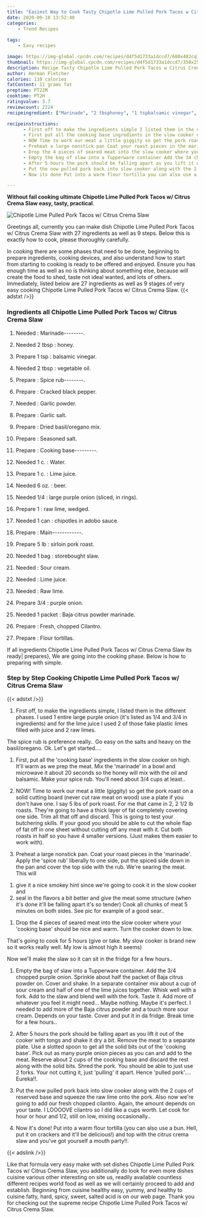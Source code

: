 ```yaml
---
title: "Easiest Way to Cook Tasty Chipotle Lime Pulled Pork Tacos w Citrus Crema Slaw"
date: 2020-09-18 13:52:40
categories:
    - Trend Recipes
    
tags:
    - Easy recipes

image: https://img-global.cpcdn.com/recipes/d4f5d1733a1dccd7/680x482cq70/chipotle-lime-pulled-pork-tacos-w-citrus-crema-slaw-recipe-main-photo.jpg
thumbnail: https://img-global.cpcdn.com/recipes/d4f5d1733a1dccd7/350x250cq70/chipotle-lime-pulled-pork-tacos-w-citrus-crema-slaw-recipe-main-photo.jpg
description: Recipe Tasty Chipotle Lime Pulled Pork Tacos w Citrus Crema Slaw with 27 ingredients and 9 stages of easy cooking.
author: Herman Fletcher
calories: 110 calories
fatContent: 11 grams fat
preptime: PT22M
cooktime: PT2H
ratingvalue: 3.7
reviewcount: 2224
recipeingredient: ["Marinade", "2 tbsphoney", "1 tspbalsamic vinegar", "2 tbspvegetable oil", "Spice rub", "Cracked black pepper", "Garlic powder", "Garlic salt", "Dried basiloregano mix", "Seasoned salt", "Cooking base", "1 c.Water", "1 c.Lime juice", "6 oz.beer", "1/4large purple onion sliced in rings", "1raw lime wedged", "1 canchipotles in adobo sauce", "Main", "5 lbsirloin pork roast", "1 bagstorebought slaw", "Sour cream", "Lime juice", "Raw lime", "3/4purple onion", "1 packetBaja citrus powder marinade", "Fresh chopped Cilantro", "Flour tortillas"]

recipeinstructions: 
      - First off to make the ingredients simple I listed them in the different phases I used 1 entire large purple onion its listed as 14 and 34 in ingredients and for the lime juice I used 2 of those fake plastic limes filled with juice and 2 raw limes The spice rub is preference really Go easy on the salts and heavy on the basiloregano Ok Lets get started 
      - First put all the cooking base ingredients in the slow cooker on high Itll warm as we prep the meatMix the marinade in a bowl and microwave it about 20 seconds so the honey will mix with the oil and balsamic Make your spice rub Youll need about 34 cups at least 
      - NOW Time to work our meat a little giggity so get the pork roast on a solid cutting board never cut raw meat on wood use a plate if you dont have oneI say 5 lbs of pork roast For me that came in 2 2 12 lb roasts Theyre going to have a thick layer of fat completely covering one side Trim all that off and discard This is going to test your butchering skills If your good you should be able to cut the whole flap of fat off in one sheet without cutting off any meat with itCut both roasts in half so you have 4 smaller versions Just makes them easier to work with 
      - Preheat a large nonstick pan Coat your roast pieces in the marinade Apply the spice rub liberally to one side put the spiced side down in the pan and cover the top side with the rub Were searing the meat This will 1 give it a nice smokey hint since were going to cook it in the slow cooker and 2 seal in the flavors a bit better and give the meat some structure when its done itll be falling apart its so tenderCook all chunks of meat 5 minutes on both sides See pic for example of a good sear 
      - Drop the 4 pieces of seared meat into the slow cooker where your cooking base should be nice and warm Turn the cooker down to lowThats going to cook for 5 hours give or take My slow cooker is brand new so it works really well My low is almost high it seemsNow well make the slaw so it can sit in the fridge for a few hours 
      - Empty the bag of slaw into a Tupperware container Add the 34 chopped purple onion Sprinkle about half the packet of Baja citrus powder on Cover and shake In a separate container mix about a cup of sour cream and half of one of the lime juices together Whisk well with a fork Add to the slaw and blend well with the fork Taste it Add more of whatever you feel it might need Maybe nothing Maybe its perfect I needed to add more of the Baja citrus powder and a touch more sour cream Depends on your tasteCover and put it in da fridge Break time for a few hours 
      - After 5 hours the pork should be falling apart as you lift it out of the cooker with tongs and shake it dry a bit Remove the meat to a separate plateUse a slotted spoon to get all the solid bits out of the cooking base Pick out as many purple onion pieces as you can and add to the meat Reserve about 2 cups of the cooking base and discard the rest along with the solid bitsShred the pork You should be able to just use 2 forks Your not cutting it just pulling it apart Hence pulled pork Eureka 
      - Put the now pulled pork back into slow cooker along with the 2 cups of reserved base and squeeze the raw lime onto the pork Also now were going to add our fresh chopped cilantro Again the amount depends on your taste I LOOOOVE cilantro so I did like a cups worthLet cook for hour or hour and 12 still on low mixing occasionally 
      - Now its done Put into a warm flour tortilla you can also use a bun Hell put it on crackers and itll be delicious and top with the citrus crema slaw and youve got yourself a mouth party

---
```




**Without fail cooking ultimate Chipotle Lime Pulled Pork Tacos w/ Citrus Crema Slaw easy, tasty, practical**. 


![Chipotle Lime Pulled Pork Tacos w/ Citrus Crema Slaw](https://img-global.cpcdn.com/recipes/d4f5d1733a1dccd7/680x482cq70/chipotle-lime-pulled-pork-tacos-w-citrus-crema-slaw-recipe-main-photo.jpg "Chipotle Lime Pulled Pork Tacos w/ Citrus Crema Slaw")




Greetings all, currently you can make dish Chipotle Lime Pulled Pork Tacos w/ Citrus Crema Slaw with 27 ingredients as well as 9 steps. Below this is exactly how to cook, please thoroughly carefully.

In cooking there are some phases that need to be done, beginning to prepare ingredients, cooking devices, and also understand how to start from starting to cooking is ready to be offered and enjoyed. Ensure you has enough time as well as no is thinking about something else, because will create the food to shed, taste not ideal wanted, and lots of others. Immediately, listed below are 27 ingredients as well as 9 stages of very easy cooking Chipotle Lime Pulled Pork Tacos w/ Citrus Crema Slaw.
{{< adstxt />}}

### Ingredients all Chipotle Lime Pulled Pork Tacos w/ Citrus Crema Slaw


1. Needed  : Marinade--------.

1. Needed 2 tbsp : honey.

1. Prepare 1 tsp : balsamic vinegar.

1. Needed 2 tbsp : vegetable oil.

1. Prepare  : Spice rub--------.

1. Prepare  : Cracked black pepper.

1. Needed  : Garlic powder.

1. Prepare  : Garlic salt.

1. Prepare  : Dried basil/oregano mix.

1. Prepare  : Seasoned salt.

1. Prepare  : Cooking base---------.

1. Needed 1 c. : Water.

1. Prepare 1 c. : Lime juice.

1. Needed 6 oz. : beer.

1. Needed 1/4 : large purple onion (sliced, in rings).

1. Prepare 1 : raw lime, wedged.

1. Needed 1 can : chipotles in adobo sauce.

1. Prepare  : Main------------.

1. Prepare 5 lb : sirloin pork roast.

1. Needed 1 bag : storebought slaw.

1. Needed  : Sour cream.

1. Needed  : Lime juice.

1. Needed  : Raw lime.

1. Prepare 3/4 : purple onion.

1. Needed 1 packet : Baja citrus powder marinade.

1. Prepare  : Fresh, chopped Cilantro.

1. Prepare  : Flour tortillas.



If all ingredients Chipotle Lime Pulled Pork Tacos w/ Citrus Crema Slaw its ready| prepares}, We are going into the cooking phase. Below is how to preparing with simple.

### Step by Step Cooking Chipotle Lime Pulled Pork Tacos w/ Citrus Crema Slaw

{{< adstxt />}}


1. First off, to make the ingredients simple, I listed them in the different phases. I used 1 entire large purple onion (it&#39;s listed as 1/4 and 3/4 in ingredients) and for the lime juice I used 2 of those fake plastic limes filled with juice and 2 raw limes. 

The spice rub is preference really.. Go easy on the salts and heavy on the basil/oregano. Ok. Let&#39;s get started....



1. First, put all the &#39;cooking base&#39; ingredients in the slow cooker on high. It&#39;ll warm as we prep the meat.
Mix the &#39;marinade&#39; in a bowl and microwave it about 20 seconds so the honey will mix with the oil and balsamic. Make your spice rub. You&#39;ll need about 3/4 cups at least..



1. NOW! Time to work our meat a little (giggity) so get the pork roast on a solid cutting board (never cut raw meat on wood) use a plate if you don&#39;t have one.
I say 5 lbs of pork roast. For me that came in 2, 2 1/2 lb roasts. They&#39;re going to have a thick layer of fat completely covering one side. Trim all that off and discard. This is going to test your butchering skills. If your good you should be able to cut the whole flap of fat off in one sheet without cutting off any meat with it.
Cut both roasts in half so you have 4 smaller versions. (Just makes them easier to work with).



1. Preheat a large nonstick pan. Coat your roast pieces in the &#39;marinade&#39;. Apply the &#39;spice rub&#39; liberally to one side, put the spiced side down in the pan and cover the top side with the rub. 
We&#39;re searing the meat. This will 
1) give it a nice smokey hint since we&#39;re going to cook it in the slow cooker and 
2) seal in the flavors a bit better and give the meat some structure (when it&#39;s done it&#39;ll be falling apart it&#39;s so tender)
Cook all chunks of meat 5 minutes on both sides. See pic for example of a good sear..



1. Drop the 4 pieces of seared meat into the slow cooker where your &#39;cooking base&#39; should be nice and warm. Turn the cooker down to low.

That&#39;s going to cook for 5 hours (give or take. My slow cooker is brand new so it works really well. My low is almost high it seems)

Now we&#39;ll make the slaw so it can sit in the fridge for a few hours..



1. Empty the bag of slaw into a Tupperware container. Add the 3/4 chopped purple onion. Sprinkle about half the packet of Baja citrus powder on. Cover and shake. 
In a separate container mix about a cup of sour cream and half of one of the lime juices together. Whisk well with a fork. Add to the slaw and blend well with the fork. 
Taste it. Add more of whatever you feel it might need... Maybe nothing. Maybe it&#39;s perfect. I needed to add more of the Baja citrus powder and a touch more sour cream. Depends on your taste.
Cover and put it in da fridge. Break time for a few hours..



1. After 5 hours the pork should be falling apart as you lift it out of the cooker with tongs and shake it dry a bit. 
Remove the meat to a separate plate.
Use a slotted spoon to get all the solid bits out of the &#39;cooking base&#39;. Pick out as many purple onion pieces as you can and add to the meat. 
Reserve about 2 cups of the cooking base and discard the rest along with the solid bits.
Shred the pork. You should be able to just use 2 forks. Your not cutting it, just &#39;pulling&#39; it apart. Hence &#39;pulled pork&#39;.... Eureka!!.



1. Put the now pulled pork back into slow cooker along with the 2 cups of reserved base and squeeze the raw lime onto the pork. Also now we&#39;re going to add our fresh chopped cilantro. Again, the amount depends on your taste. I LOOOOVE cilantro so I did like a cups worth.
Let cook for hour or hour and 1/2, still on low, mixing occasionally..



1. Now it&#39;s done! Put into a warm flour tortilla (you can also use a bun. Hell, put it on crackers and it&#39;ll be delicious!) and top with the citrus crema slaw and you&#39;ve got yourself a mouth party!!.





{{< adslink />}}

Like that formula very easy make with set dishes Chipotle Lime Pulled Pork Tacos w/ Citrus Crema Slaw, you additionally do look for even more dishes cuisine various other interesting on site us, readily available countless different recipes world food as well as we will certainly proceed to add and establish. Beginning from cuisine healthy easy, yummy, and healthy to cuisine fatty, hard, spicy, sweet, salted acid is on our web page. Thank you for checking out the supreme recipe Chipotle Lime Pulled Pork Tacos w/ Citrus Crema Slaw.
